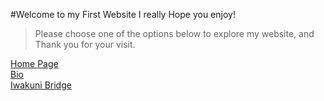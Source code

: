 #Welcome to my First Website I really Hope you enjoy!

>Please choose one of the options below to explore my website, and Thank you for your visit.






[Home Page](index.md)  
[Bio](bio)  
[Iwakuni Bridge](topic)

